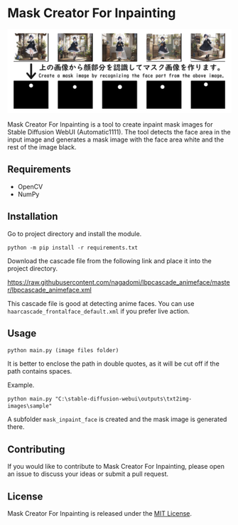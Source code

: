 # Mask Creator For Inpainting

![png](./images/outline.png)

Mask Creator For Inpainting is a tool to create inpaint mask images for Stable Diffusion WebUI (Automatic1111). The tool detects the face area in the input image and generates a mask image with the face area white and the rest of the image black.

## Requirements

* OpenCV
* NumPy

## Installation

Go to project directory and install the module.
```
python -m pip install -r requirements.txt
```

Download the cascade file from the following link and place it into the project directory.

https://raw.githubusercontent.com/nagadomi/lbpcascade_animeface/master/lbpcascade_animeface.xml

This cascade file is good at detecting anime faces.
You can use `haarcascade_frontalface_default.xml` if you prefer live action.

## Usage

```
python main.py (image files folder)
```

It is better to enclose the path in double quotes, as it will be cut off if the path contains spaces.

Example.
```
python main.py "C:\stable-diffusion-webui\outputs\txt2img-images\sample"
```

A subfolder `mask_inpaint_face` is created and the mask image is generated there.

## Contributing

If you would like to contribute to Mask Creator For Inpainting, please open an issue to discuss your ideas or submit a pull request.

## License

Mask Creator For Inpainting is released under the [MIT License](https://opensource.org/licenses/MIT).
